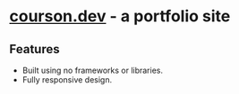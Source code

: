 # [courson.dev](https://courson.dev) - a portfolio site


## Features

- Built using no frameworks or libraries.
- Fully responsive design.
